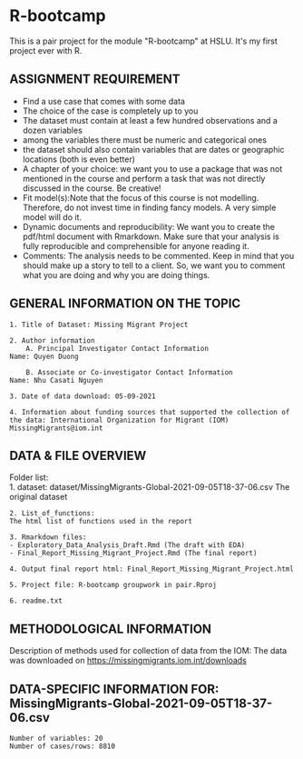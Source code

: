 # R-bootcamp 

This is a pair project for the module "R-bootcamp" at HSLU. It's my first project ever with R. 

## ASSIGNMENT REQUIREMENT
- Find a use case that comes with some data
- The choice of the case is completely up to you
- The dataset must contain at least a few hundred observations and a dozen variables
- among the variables there must be numeric and categorical ones
- the dataset should also contain variables that are dates or geographic locations (both is even better)
- A chapter of your choice: we want you to use a package that was not mentioned in the course and perform a task that was not directly discussed in the course. Be creative!
- Fit model(s):Note that the focus of this course is not modelling. Therefore, do not invest time in finding fancy models. A very simple model will do it.
- Dynamic documents and reproducibility: We want you to create the pdf/html document with Rmarkdown. Make sure that your analysis is fully
reproducible and comprehensible for anyone reading it.
- Comments: The analysis needs to be commented. Keep in mind that you should make up a story to tell to a client. So, we want you to comment what you are doing and why you are doing things.

## GENERAL INFORMATION ON THE TOPIC 

	1. Title of Dataset: Missing Migrant Project 
	
	2. Author information 
    	A. Principal Investigator Contact Information 
	Name: Quyen Duong  
	
    	B. Associate or Co-investigator Contact Information 
	Name: Nhu Casati Nguyen

	3. Date of data download: 05-09-2021 

	4. Information about funding sources that supported the collection of the data: International Organization for Migrant (IOM) MissingMigrants@iom.int 

## DATA & FILE OVERVIEW 

Folder list:  
	1. dataset: dataset/MissingMigrants-Global-2021-09-05T18-37-06.csv 
	The original dataset
	
	2. List_of_functions: 
	The html list of functions used in the report
	
	3. Rmarkdown files: 
	- Exploratory_Data_Analysis_Draft.Rmd (The draft with EDA)
	- Final_Report_Missing_Migrant_Project.Rmd (The final report)
	
	4. Output final report html: Final_Report_Missing_Migrant_Project.html
	
	5. Project file: R-bootcamp groupwork in pair.Rproj 
	
	6. readme.txt

## METHODOLOGICAL INFORMATION 

Description of methods used for collection of data from the IOM:  The data was downloaded on https://missingmigrants.iom.int/downloads 

## DATA-SPECIFIC INFORMATION FOR: MissingMigrants-Global-2021-09-05T18-37-06.csv 

    Number of variables: 20 
    Number of cases/rows: 8810 

     

